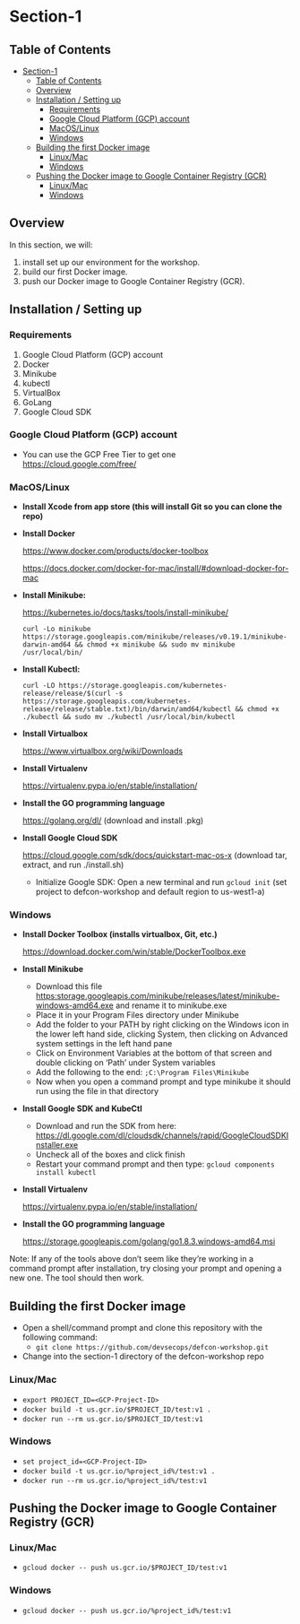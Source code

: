 # Section-1

## Table of Contents
<!-- TOC -->

- [Section-1](#section-1)
    - [Table of Contents](#table-of-contents)
    - [Overview](#overview)
    - [Installation / Setting up](#installation--setting-up)
        - [Requirements](#requirements)
        - [Google Cloud Platform (GCP) account](#google-cloud-platform-gcp-account)
        - [MacOS/Linux](#macoslinux)
        - [Windows](#windows)
    - [Building the first Docker image](#building-the-first-docker-image)
        - [Linux/Mac](#linuxmac)
        - [Windows](#windows-1)
    - [Pushing the Docker image to Google Container Registry (GCR)](#pushing-the-docker-image-to-google-container-registry-gcr)
        - [Linux/Mac](#linuxmac-1)
        - [Windows](#windows-2)

<!-- /TOC -->

## Overview
In this section, we will:
1. install set up our environment for the workshop.
2. build our first Docker image.
3. push our Docker image to Google Container Registry (GCR).

## Installation / Setting up

### Requirements
1. Google Cloud Platform (GCP) account
2. Docker
3. Minikube
4. kubectl 
5. VirtualBox
6. GoLang
7. Google Cloud SDK

### Google Cloud Platform (GCP) account 
* You can use the GCP Free Tier to get one
    https://cloud.google.com/free/


### MacOS/Linux

* **Install Xcode from app store (this will install Git so you can clone the repo)**

* **Install Docker**

    https://www.docker.com/products/docker-toolbox

    https://docs.docker.com/docker-for-mac/install/#download-docker-for-mac

* **Install Minikube:**

    https://kubernetes.io/docs/tasks/tools/install-minikube/

    ```
    curl -Lo minikube https://storage.googleapis.com/minikube/releases/v0.19.1/minikube-darwin-amd64 && chmod +x minikube && sudo mv minikube /usr/local/bin/
    ```

* **Install Kubectl:**

    ```
    curl -LO https://storage.googleapis.com/kubernetes-release/release/$(curl -s https://storage.googleapis.com/kubernetes-release/release/stable.txt)/bin/darwin/amd64/kubectl && chmod +x ./kubectl && sudo mv ./kubectl /usr/local/bin/kubectl
    ```

* **Install Virtualbox**

    https://www.virtualbox.org/wiki/Downloads


* **Install Virtualenv**

    https://virtualenv.pypa.io/en/stable/installation/


* **Install the GO programming language**

    https://golang.org/dl/ (download and install .pkg)

* **Install Google Cloud SDK**

    https://cloud.google.com/sdk/docs/quickstart-mac-os-x (download tar, extract, and run ./install.sh)

    * Initialize Google SDK: Open a new terminal and run `gcloud init` (set project to defcon-workshop and default region to us-west1-a)


### Windows

* **Install Docker Toolbox (installs virtualbox, Git, etc.)**

    https://download.docker.com/win/stable/DockerToolbox.exe

* **Install Minikube**
    * Download this file [https:storage.googleapis.com/minikube/releases/latest/minikube-windows-amd64.exe](https://storage.googleapis.com/minikube/releases/latest/minikube-windows-amd64.exe) and rename it to minikube.exe
    * Place it in your Program Files directory under Minikube
    * Add the folder to your PATH by right clicking on the Windows icon in the lower left hand side, clicking System, then clicking on Advanced system settings in the left hand pane
    * Click on Environment Variables at the bottom of that screen and double clicking on ‘Path’ under System variables
    * Add the following to the end: `;C:\Program Files\Minikube`
    * Now when you open a command prompt and type minikube it should run using the file in that directory

* **Install Google SDK and KubeCtl**

    * Download and run the SDK from here: https://dl.google.com/dl/cloudsdk/channels/rapid/GoogleCloudSDKInstaller.exe
    * Uncheck all of the boxes and click finish
    * Restart your command prompt and then type: `gcloud components install kubectl`

* **Install Virtualenv**

    https://virtualenv.pypa.io/en/stable/installation/

* **Install the GO programming language**

    https://storage.googleapis.com/golang/go1.8.3.windows-amd64.msi

Note: If any of the tools above don’t seem like they’re working in a command prompt after installation, try closing your prompt and opening a new one.  The tool should then work.


## Building the first Docker image
* Open a shell/command prompt and clone this repository with the following command:
    * `git clone https://github.com/devsecops/defcon-workshop.git`
*  Change into the section-1 directory of the defcon-workshop repo

### Linux/Mac
* `export PROJECT_ID=<GCP-Project-ID>`
* `docker build -t us.gcr.io/$PROJECT_ID/test:v1 .`
* `docker run --rm us.gcr.io/$PROJECT_ID/test:v1`

### Windows
* `set project_id=<GCP-Project-ID>`
* `docker build -t us.gcr.io/%project_id%/test:v1 .`
* `docker run --rm us.gcr.io/%project_id%/test:v1`


## Pushing the Docker image to Google Container Registry (GCR)

### Linux/Mac
* `gcloud docker -- push us.gcr.io/$PROJECT_ID/test:v1`
### Windows
* `gcloud docker -- push us.gcr.io/%project_id%/test:v1`
